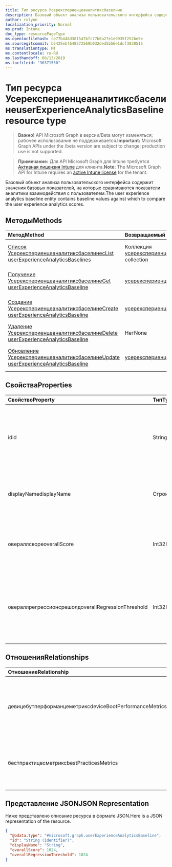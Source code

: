 ```yaml
---
title: Тип ресурса Усерекспериенцеаналитиксбаселине
description: Базовый объект анализа пользовательского интерфейса содержит значения базовых показателей, на которые сравниваются показатели аналитики взаимодействия с пользователем.
author: rolyon
localization_priority: Normal
ms.prod: Intune
doc_type: resourcePageType
ms.openlocfilehash: ce77b448d381547bfc77b6a27e1e9935f252be5e
ms.sourcegitcommit: b5425ebf648572569b032ded5b56e1dcf3830515
ms.translationtype: MT
ms.contentlocale: ru-RU
ms.lasthandoff: 08/13/2019
ms.locfileid: "36371550"
---
```

# <a name="userexperienceanalyticsbaseline-resource-type"></a><span data-ttu-id="48f51-103">Тип ресурса Усерекспериенцеаналитиксбаселине</span><span class="sxs-lookup"><span data-stu-id="48f51-103">userExperienceAnalyticsBaseline resource type</span></span>

> <span data-ttu-id="48f51-104">**Важно!** API Microsoft Graph в версии/Beta могут изменяться; рабочее использование не поддерживается.</span><span class="sxs-lookup"><span data-stu-id="48f51-104">**Important:** Microsoft Graph APIs under the /beta version are subject to change; production use is not supported.</span></span>

> <span data-ttu-id="48f51-105">**Примечание:** Для API Microsoft Graph для Intune требуется [Активная лицензия Intune](https://go.microsoft.com/fwlink/?linkid=839381) для клиента.</span><span class="sxs-lookup"><span data-stu-id="48f51-105">**Note:** The Microsoft Graph API for Intune requires an [active Intune license](https://go.microsoft.com/fwlink/?linkid=839381) for the tenant.</span></span>

<span data-ttu-id="48f51-106">Базовый объект анализа пользовательского интерфейса содержит значения базовых показателей, на которые сравниваются показатели аналитики взаимодействия с пользователем.</span><span class="sxs-lookup"><span data-stu-id="48f51-106">The user experience analytics baseline entity contains baseline values against which to compare the user experience analytics scores.</span></span>

## <a name="methods"></a><span data-ttu-id="48f51-107">Методы</span><span class="sxs-lookup"><span data-stu-id="48f51-107">Methods</span></span>
|<span data-ttu-id="48f51-108">Метод</span><span class="sxs-lookup"><span data-stu-id="48f51-108">Method</span></span>|<span data-ttu-id="48f51-109">Возвращаемый тип</span><span class="sxs-lookup"><span data-stu-id="48f51-109">Return Type</span></span>|<span data-ttu-id="48f51-110">Описание</span><span class="sxs-lookup"><span data-stu-id="48f51-110">Description</span></span>|
|:---|:---|:---|
|[<span data-ttu-id="48f51-111">Список Усерекспериенцеаналитиксбаселинес</span><span class="sxs-lookup"><span data-stu-id="48f51-111">List userExperienceAnalyticsBaselines</span></span>](../api/intune-devices-userexperienceanalyticsbaseline-list.md)|<span data-ttu-id="48f51-112">Коллекция [усерекспериенцеаналитиксбаселине](../resources/intune-devices-userexperienceanalyticsbaseline.md)</span><span class="sxs-lookup"><span data-stu-id="48f51-112">[userExperienceAnalyticsBaseline](../resources/intune-devices-userexperienceanalyticsbaseline.md) collection</span></span>|<span data-ttu-id="48f51-113">Список свойств и связей объектов [усерекспериенцеаналитиксбаселине](../resources/intune-devices-userexperienceanalyticsbaseline.md) .</span><span class="sxs-lookup"><span data-stu-id="48f51-113">List properties and relationships of the [userExperienceAnalyticsBaseline](../resources/intune-devices-userexperienceanalyticsbaseline.md) objects.</span></span>|
|[<span data-ttu-id="48f51-114">Получение Усерекспериенцеаналитиксбаселине</span><span class="sxs-lookup"><span data-stu-id="48f51-114">Get userExperienceAnalyticsBaseline</span></span>](../api/intune-devices-userexperienceanalyticsbaseline-get.md)|[<span data-ttu-id="48f51-115">усерекспериенцеаналитиксбаселине</span><span class="sxs-lookup"><span data-stu-id="48f51-115">userExperienceAnalyticsBaseline</span></span>](../resources/intune-devices-userexperienceanalyticsbaseline.md)|<span data-ttu-id="48f51-116">Чтение свойств и связей объекта [усерекспериенцеаналитиксбаселине](../resources/intune-devices-userexperienceanalyticsbaseline.md) .</span><span class="sxs-lookup"><span data-stu-id="48f51-116">Read properties and relationships of the [userExperienceAnalyticsBaseline](../resources/intune-devices-userexperienceanalyticsbaseline.md) object.</span></span>|
|[<span data-ttu-id="48f51-117">Создание Усерекспериенцеаналитиксбаселине</span><span class="sxs-lookup"><span data-stu-id="48f51-117">Create userExperienceAnalyticsBaseline</span></span>](../api/intune-devices-userexperienceanalyticsbaseline-create.md)|[<span data-ttu-id="48f51-118">усерекспериенцеаналитиксбаселине</span><span class="sxs-lookup"><span data-stu-id="48f51-118">userExperienceAnalyticsBaseline</span></span>](../resources/intune-devices-userexperienceanalyticsbaseline.md)|<span data-ttu-id="48f51-119">Создание нового объекта [усерекспериенцеаналитиксбаселине](../resources/intune-devices-userexperienceanalyticsbaseline.md) .</span><span class="sxs-lookup"><span data-stu-id="48f51-119">Create a new [userExperienceAnalyticsBaseline](../resources/intune-devices-userexperienceanalyticsbaseline.md) object.</span></span>|
|[<span data-ttu-id="48f51-120">Удаление Усерекспериенцеаналитиксбаселине</span><span class="sxs-lookup"><span data-stu-id="48f51-120">Delete userExperienceAnalyticsBaseline</span></span>](../api/intune-devices-userexperienceanalyticsbaseline-delete.md)|<span data-ttu-id="48f51-121">Нет</span><span class="sxs-lookup"><span data-stu-id="48f51-121">None</span></span>|<span data-ttu-id="48f51-122">Удаляет объект [усерекспериенцеаналитиксбаселине](../resources/intune-devices-userexperienceanalyticsbaseline.md).</span><span class="sxs-lookup"><span data-stu-id="48f51-122">Deletes a [userExperienceAnalyticsBaseline](../resources/intune-devices-userexperienceanalyticsbaseline.md).</span></span>|
|[<span data-ttu-id="48f51-123">Обновление Усерекспериенцеаналитиксбаселине</span><span class="sxs-lookup"><span data-stu-id="48f51-123">Update userExperienceAnalyticsBaseline</span></span>](../api/intune-devices-userexperienceanalyticsbaseline-update.md)|[<span data-ttu-id="48f51-124">усерекспериенцеаналитиксбаселине</span><span class="sxs-lookup"><span data-stu-id="48f51-124">userExperienceAnalyticsBaseline</span></span>](../resources/intune-devices-userexperienceanalyticsbaseline.md)|<span data-ttu-id="48f51-125">Обновление свойств объекта [усерекспериенцеаналитиксбаселине](../resources/intune-devices-userexperienceanalyticsbaseline.md) .</span><span class="sxs-lookup"><span data-stu-id="48f51-125">Update the properties of a [userExperienceAnalyticsBaseline](../resources/intune-devices-userexperienceanalyticsbaseline.md) object.</span></span>|

## <a name="properties"></a><span data-ttu-id="48f51-126">Свойства</span><span class="sxs-lookup"><span data-stu-id="48f51-126">Properties</span></span>
|<span data-ttu-id="48f51-127">Свойство</span><span class="sxs-lookup"><span data-stu-id="48f51-127">Property</span></span>|<span data-ttu-id="48f51-128">Тип</span><span class="sxs-lookup"><span data-stu-id="48f51-128">Type</span></span>|<span data-ttu-id="48f51-129">Описание</span><span class="sxs-lookup"><span data-stu-id="48f51-129">Description</span></span>|
|:---|:---|:---|
|<span data-ttu-id="48f51-130">id</span><span class="sxs-lookup"><span data-stu-id="48f51-130">id</span></span>|<span data-ttu-id="48f51-131">String</span><span class="sxs-lookup"><span data-stu-id="48f51-131">String</span></span>|<span data-ttu-id="48f51-132">Уникальный идентификатор базового идентификатора аналитики взаимодействия с пользователем.</span><span class="sxs-lookup"><span data-stu-id="48f51-132">The unique identifier of the user experience analytics baseline.</span></span>|
|<span data-ttu-id="48f51-133">displayName</span><span class="sxs-lookup"><span data-stu-id="48f51-133">displayName</span></span>|<span data-ttu-id="48f51-134">Строка</span><span class="sxs-lookup"><span data-stu-id="48f51-134">String</span></span>|<span data-ttu-id="48f51-135">Имя базового объекта аналитики взаимодействия с пользователем.</span><span class="sxs-lookup"><span data-stu-id="48f51-135">The name of the user experience analytics baseline.</span></span>|
|<span data-ttu-id="48f51-136">овераллскоре</span><span class="sxs-lookup"><span data-stu-id="48f51-136">overallScore</span></span>|<span data-ttu-id="48f51-137">Int32</span><span class="sxs-lookup"><span data-stu-id="48f51-137">Int32</span></span>|<span data-ttu-id="48f51-138">Общий показатель базового уровня для аналитики взаимодействия с пользователем.</span><span class="sxs-lookup"><span data-stu-id="48f51-138">The overall score of the user experience analytics baseline.</span></span>|
|<span data-ttu-id="48f51-139">овераллрегрессионсрешолд</span><span class="sxs-lookup"><span data-stu-id="48f51-139">overallRegressionThreshold</span></span>|<span data-ttu-id="48f51-140">Int32</span><span class="sxs-lookup"><span data-stu-id="48f51-140">Int32</span></span>|<span data-ttu-id="48f51-141">Общее пороговое значение базовой регрессии базового интерфейса аналитики взаимодействия с пользователем.</span><span class="sxs-lookup"><span data-stu-id="48f51-141">The overall regression threshold of the user experience analytics baseline.</span></span>|

## <a name="relationships"></a><span data-ttu-id="48f51-142">Отношения</span><span class="sxs-lookup"><span data-stu-id="48f51-142">Relationships</span></span>
|<span data-ttu-id="48f51-143">Отношение</span><span class="sxs-lookup"><span data-stu-id="48f51-143">Relationship</span></span>|<span data-ttu-id="48f51-144">Тип</span><span class="sxs-lookup"><span data-stu-id="48f51-144">Type</span></span>|<span data-ttu-id="48f51-145">Описание</span><span class="sxs-lookup"><span data-stu-id="48f51-145">Description</span></span>|
|:---|:---|:---|
|<span data-ttu-id="48f51-146">девицебутперформанцеметрикс</span><span class="sxs-lookup"><span data-stu-id="48f51-146">deviceBootPerformanceMetrics</span></span>|[<span data-ttu-id="48f51-147">усерекспериенцеаналитикскатегори</span><span class="sxs-lookup"><span data-stu-id="48f51-147">userExperienceAnalyticsCategory</span></span>](../resources/intune-devices-userexperienceanalyticscategory.md)|<span data-ttu-id="48f51-148">Метрики производительности при загрузке устройств с помощью службы аналитики.</span><span class="sxs-lookup"><span data-stu-id="48f51-148">The user experience analytics device boot performance metrics.</span></span>|
|<span data-ttu-id="48f51-149">бестпрактицесметрикс</span><span class="sxs-lookup"><span data-stu-id="48f51-149">bestPracticesMetrics</span></span>|[<span data-ttu-id="48f51-150">усерекспериенцеаналитикскатегори</span><span class="sxs-lookup"><span data-stu-id="48f51-150">userExperienceAnalyticsCategory</span></span>](../resources/intune-devices-userexperienceanalyticscategory.md)|<span data-ttu-id="48f51-151">Показатели рекомендаций по анализу взаимодействия с пользователем.</span><span class="sxs-lookup"><span data-stu-id="48f51-151">The user experience analytics best practices metrics.</span></span>|

## <a name="json-representation"></a><span data-ttu-id="48f51-152">Представление JSON</span><span class="sxs-lookup"><span data-stu-id="48f51-152">JSON Representation</span></span>
<span data-ttu-id="48f51-153">Ниже представлено описание ресурса в формате JSON.</span><span class="sxs-lookup"><span data-stu-id="48f51-153">Here is a JSON representation of the resource.</span></span>
<!-- {
  "blockType": "resource",
  "keyProperty": "id",
  "@odata.type": "microsoft.graph.userExperienceAnalyticsBaseline"
}
-->
``` json
{
  "@odata.type": "#microsoft.graph.userExperienceAnalyticsBaseline",
  "id": "String (identifier)",
  "displayName": "String",
  "overallScore": 1024,
  "overallRegressionThreshold": 1024
}
```



